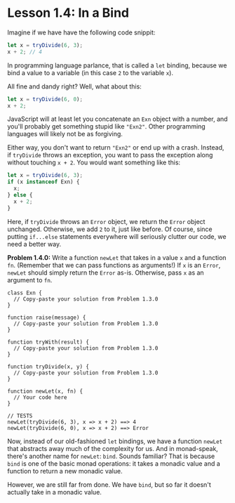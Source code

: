 # Lesson 1.4: In a Bind

Imagine if we have have the following code snippit:

```javascript
let x = tryDivide(6, 3);
x + 2; // 4
```

In programming language parlance, that is called a `let` binding, because we bind a value to a variable (in this case `2` to the variable `x`).

All fine and dandy right? Well, what about this:

```javascript
let x = tryDivide(6, 0);
x + 2;
```

JavaScript will at least let you concatenate an `Exn` object with a number, and you'll probably get something stupid like `"Exn2"`. Other programming languages will likely not be as forgiving.

Either way, you don't want to return `"Exn2"` or end up with a crash. Instead, if `tryDivide` throws an exception, you want to pass the exception along without touching `x + 2`. You would want something like this:

```javascript
let x = tryDivide(6, 3);
if (x instanceof Exn) {
  x;
} else {
  x + 2;
}
```

Here, if `tryDivide` throws an `Error` object, we return the `Error` object unchanged. Otherwise, we add `2` to it, just like before. Of course, since putting `if...else` statements everywhere will seriously clutter our code, we need a better way.

**Problem 1.4.0:** Write a function `newLet` that takes in a value `x` and a function `fn`. (Remember that we can pass functions as arguments!) If `x` is an `Error`, `newLet` should simply return the `Error` as-is. Otherwise, pass `x` as an argument to `fn`.

```problem
class Exn {
  // Copy-paste your solution from Problem 1.3.0 
}

function raise(message) {
  // Copy-paste your solution from Problem 1.3.0 
}

function tryWith(result) {
  // Copy-paste your solution from Problem 1.3.0 
}

function tryDivide(x, y) {
  // Copy-paste your solution from Problem 1.3.0 
}

function newLet(x, fn) {
  // Your code here
}

// TESTS
newLet(tryDivide(6, 3), x => x + 2) ==> 4
newLet(tryDivide(6, 0), x => x + 2) ==> Error
```

Now, instead of our old-fashioned `let` bindings, we have a function `newLet` that abstracts away much of the complexity for us. And in monad-speak, there's another name for `newLet`: `bind`. Sounds familiar? That is because `bind` is one of the basic monad operations: it takes a monadic value and a function to return a new monadic value.

However, we are still far from done. We have `bind`, but so far it doesn't actually take in a monadic value.
